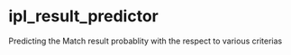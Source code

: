 # ipl_result_predictor
Predicting the Match result probablity with the respect to various criterias
